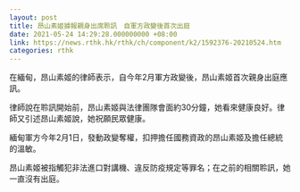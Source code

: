 ```yaml
---
layout: post
title: 昂山素姬據報親身出席聆訊　自軍方政變後首次出庭
date: 2021-05-24 14:29:28.000000000 +08:00
link: https://news.rthk.hk/rthk/ch/component/k2/1592376-20210524.htm
categories: rthk
---
```


在緬甸，昂山素姬的律師表示，自今年2月軍方政變後，昂山素姬首次親身出庭應訊。

律師說在聆訊開始前，昂山素姬與法律團隊會面約30分鐘，她看來健康良好。律師又引述昂山素姬說，她祝願民眾健康。

緬甸軍方今年2月1日，發動政變奪權，扣押擔任國務資政的昂山素姬及擔任總統的溫敏。

昂山素姬被指觸犯非法進口對講機、違反防疫規定等罪名；在之前的相關聆訊，她一直沒有出庭。
